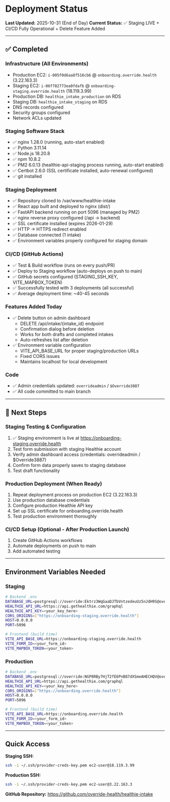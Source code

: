 # Deployment Status

**Last Updated:** 2025-10-31 (End of Day)
**Current Status:** ✅ Staging LIVE + CI/CD Fully Operational + Delete Feature Added

---

## ✅ Completed

### Infrastructure (All Environments)
- Production EC2: `i-005f0d6aa8f516cb6` @ `onboarding.override.health` (3.22.163.3)
- Staging EC2: `i-06f782773ea0fdafb` @ `onboarding-staging.override.health` (18.119.3.99)
- Production DB: `healthie_intake_production` on RDS
- Staging DB: `healthie_intake_staging` on RDS
- DNS records configured
- Security groups configured
- Network ACLs updated

### Staging Software Stack
- ✅ nginx 1.28.0 (running, auto-start enabled)
- ✅ Python 3.11.14
- ✅ Node.js 18.20.8
- ✅ npm 10.8.2
- ✅ PM2 6.0.13 (healthie-api-staging process running, auto-start enabled)
- ✅ Certbot 2.6.0 (SSL certificate installed, auto-renewal configured)
- ✅ git installed

### Staging Deployment
- ✅ Repository cloned to /var/www/healthie-intake
- ✅ React app built and deployed to nginx (dist/)
- ✅ FastAPI backend running on port 5096 (managed by PM2)
- ✅ nginx reverse proxy configured (/api → backend)
- ✅ SSL certificate installed (expires 2026-01-29)
- ✅ HTTP → HTTPS redirect enabled
- ✅ Database connected (1 intake)
- ✅ Environment variables properly configured for staging domain

### CI/CD (GitHub Actions)
- ✅ Test & Build workflow (runs on every push/PR)
- ✅ Deploy to Staging workflow (auto-deploys on push to main)
- ✅ GitHub secrets configured (STAGING_SSH_KEY, VITE_MAPBOX_TOKEN)
- ✅ Successfully tested with 3 deployments (all successful)
- ✅ Average deployment time: ~40-45 seconds

### Features Added Today
- ✅ Delete button on admin dashboard
  - DELETE /api/intake/{intake_id} endpoint
  - Confirmation dialog before deletion
  - Works for both drafts and completed intakes
  - Auto-refreshes list after deletion
- ✅ Environment variable configuration
  - VITE_API_BASE_URL for proper staging/production URLs
  - Fixed CORS issues
  - Maintains localhost for local development

### Code
- ✅ Admin credentials updated: `overrideadmin` / `$Override3887`
- ✅ All code committed to main branch

---

## 🔄 Next Steps

### Staging Testing & Configuration
1. ✅ Staging environment is live at https://onboarding-staging.override.health
2. Test form submission with staging Healthie account
3. Verify admin dashboard access (credentials: overrideadmin / $Override3887)
4. Confirm form data properly saves to staging database
5. Test draft functionality

### Production Deployment (When Ready)
1. Repeat deployment process on production EC2 (3.22.163.3)
2. Use production database credentials
3. Configure production Healthie API key
4. Set up SSL certificate for onboarding.override.health
5. Test production environment thoroughly

### CI/CD Setup (Optional - After Production Launch)
1. Create GitHub Actions workflows
2. Automate deployments on push to main
3. Add automated testing

---

## Environment Variables Needed

### Staging
```bash
# Backend .env
DATABASE_URL=postgresql://override:Ektrz3WqGaaDJTbVntzedeuUz5nJdH9S@override-web-staging-postgres-encrypted.cfks4awdzxod.us-east-2.rds.amazonaws.com:5432/healthie_intake_staging
HEALTHIE_API_URL=https://api.gethealthie.com/graphql
HEALTHIE_API_KEY=<your_key_here>
CORS_ORIGINS=["https://onboarding-staging.override.health"]
HOST=0.0.0.0
PORT=5096

# Frontend (build time)
VITE_API_BASE_URL=https://onboarding-staging.override.health
VITE_FORM_ID=<your_form_id>
VITE_MAPBOX_TOKEN=<your_token>
```

### Production
```bash
# Backend .env
DATABASE_URL=postgresql://override:NGP8RBy7HjT2fE6PnB87dXSmeAHECHQV@override-web-postgres-encrypted.cfks4awdzxod.us-east-2.rds.amazonaws.com:5432/healthie_intake_production
HEALTHIE_API_URL=https://api.gethealthie.com/graphql
HEALTHIE_API_KEY=<your_key_here>
CORS_ORIGINS=["https://onboarding.override.health"]
HOST=0.0.0.0
PORT=5096

# Frontend (build time)
VITE_API_BASE_URL=https://onboarding.override.health
VITE_FORM_ID=<your_form_id>
VITE_MAPBOX_TOKEN=<your_token>
```

---

## Quick Access

**Staging SSH:**
```bash
ssh -i ~/.ssh/provider-creds-key.pem ec2-user@18.119.3.99
```

**Production SSH:**
```bash
ssh -i ~/.ssh/provider-creds-key.pem ec2-user@3.22.163.3
```

**GitHub Repository:**
https://github.com/override-health/healthie-intake
